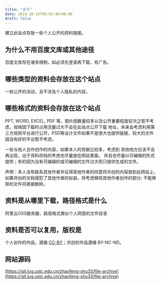 ```yaml
---
title: "关于"
date: 2019-10-16T00:03:46+08:00
draft: false
---
```


建立此站点存放一些个人公开的资料链接。

## 为什么不用百度文库或其他途径
百度文库存在诸多限制，如必须先登录再下载，有广告。

## 哪些类型的资料会存放在这个站点
一些公开的活动，且不涉及个人隐私的内容。

## 哪些格式的资料会存放在这个站点
PPT, WORD, EXCEL, PDF 等，图片因数量较多以及公开重要程度较次之暂不考虑，视频因下载时占用流量过大不会在此站点公开下载
地址，未来会考虑利用第三方视频平台进行公开。PSD等设计文件如果不是很大也提供链接，较大的文件因没有好的平台暂不考虑。

一些与他人合作创作的内容，如果本人的贡献比较多，考虑到
其他地方应该不会再出现，出于资料存档的考虑也尽量放在网站里面，
并且也尽量以可编辑的形式提供；有的因为没有可编辑的或可编辑的文件过大而只提供生成的文件。

声明：本人没有联系其他作者并征得其他作者的同意将共创的内容放到此网站上。如果共创的文档侵犯了其他作者的权益，将考虑移除其他作者创作的部分;
不能移除的文件将直接删除。

## 资料是从哪里下载，路径格式是什么
阿里云OSS服务器，路径格式类似个人网盘的文件目录

## 资料是否可以复用，版权是
个人创作的作品，遵循 [CC-BY](https://baike.baidu.com/item/知识共享)；共创的作品遵循 BY-NC-ND。

## 网站源码
[https://git.lug.ustc.edu.cn/zhaofeng-shu33/file-archive](https://git.lug.ustc.edu.cn/zhaofeng-shu33/file-archive)